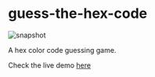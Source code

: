 # guess-the-hex-code
 ![snapshot](https://user-images.githubusercontent.com/53433312/91755787-4eca2780-ebe9-11ea-8aaa-24b9d0e8af7a.png)

 A hex color code guessing game.
 
 Check the live demo [here](https://bhaveshlohana.github.io/guess-the-hex-code/)
